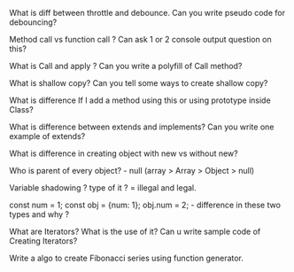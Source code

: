 What is diff between throttle and debounce. Can you write pseudo code for debouncing?

 Method call vs function call ? Can ask 1 or 2 console output question on this?

 What is Call and apply ? Can you write a polyfill of Call method?

 What is shallow copy? Can you tell some ways to create shallow copy?

 What is difference If I add a method using this or using prototype inside Class?

 What is difference between extends and implements? Can you write one example of extends?

 What is difference in creating object with new vs without new?

 Who is parent of every object? - null (array > Array > Object > null)

 Variable shadowing ? type of it ? = illegal and legal.

 const num = 1; const obj = {num: 1};  obj.num = 2; - difference in these two types and why ?

 What are Iterators? What is the use of it? Can u write sample code of Creating Iterators?

 Write a algo to create Fibonacci series using function generator.

 




